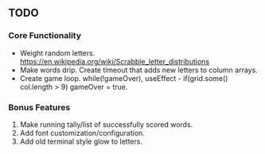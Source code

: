 ## TODO

### Core Functionality
- Weight random letters. https://en.wikipedia.org/wiki/Scrabble_letter_distributions
- Make words drip. Create timeout that adds new letters to column arrays.
- Create game loop.  while(!gameOver), useEffect - if(grid.some() col.length > 9) gameOver = true.


### Bonus Features
1. Make running tally/list of successfully scored words.
2. Add font customization/configuration.
3. Add old terminal style glow to letters.
